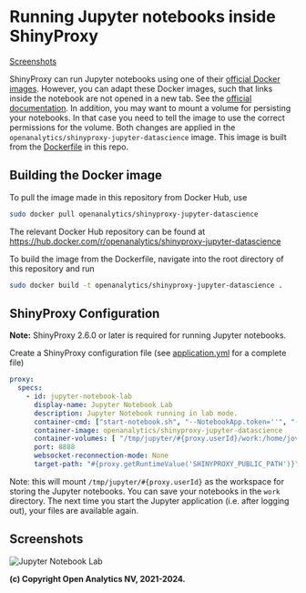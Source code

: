 # Running Jupyter notebooks inside ShinyProxy

[Screenshots](#screenshots)

ShinyProxy can run Jupyter notebooks using one of their [official Docker images](https://jupyter-docker-stacks.readthedocs.io/en/latest/using/selecting.html).
However, you can adapt these Docker images, such that links inside the notebook are
not opened in a new tab. See the [official documentation](https://jupyter-notebook.readthedocs.io/en/stable/public_server.html#embedding-the-notebook-in-another-website).
In addition, you may want to mount a volume for persisting your notebooks. In
that case you need to tell the image to use the correct permissions for the
volume. Both changes are applied in the `openanalytics/shinyproxy-jupyter-datascience`
image. This image is built from the [Dockerfile](Dockerfile) in this repo.

## Building the Docker image

To pull the image made in this repository from Docker Hub, use

```bash
sudo docker pull openanalytics/shinyproxy-jupyter-datascience
```

The relevant Docker Hub repository can be found at <https://hub.docker.com/r/openanalytics/shinyproxy-jupyter-datascience>

To build the image from the Dockerfile, navigate into the root directory of this repository and run

```bash
sudo docker build -t openanalytics/shinyproxy-jupyter-datascience .
```

## ShinyProxy Configuration

**Note:** ShinyProxy 2.6.0 or later is required for running Jupyter notebooks.

Create a ShinyProxy configuration file (see [application.yml](application.yml) for a complete file)

```yaml
proxy:
  specs:
    - id: jupyter-notebook-lab
      display-name: Jupyter Notebook Lab
      description: Jupyter Notebook running in lab mode.
      container-cmd: ["start-notebook.sh", "--NotebookApp.token=''", "--NotebookApp.base_url=#{proxy.getRuntimeValue('SHINYPROXY_PUBLIC_PATH')}"]
      container-image: openanalytics/shinyproxy-jupyter-datascience
      container-volumes: [ "/tmp/jupyter/#{proxy.userId}/work:/home/jovyan/work"]
      port: 8888
      websocket-reconnection-mode: None
      target-path: "#{proxy.getRuntimeValue('SHINYPROXY_PUBLIC_PATH')}"
```

Note: this will mount `/tmp/jupyter/#{proxy.userId}` as the workspace for
storing the Jupyter notebooks. You can save your notebooks in the `work`
directory. The next time you start the Jupyter application (i.e. after logging
out), your files are available again.

## Screenshots

![Jupyter Notebook Lab](.github/screenshots/jupyter_notebook_lab.png)

**(c) Copyright Open Analytics NV, 2021-2024.**
